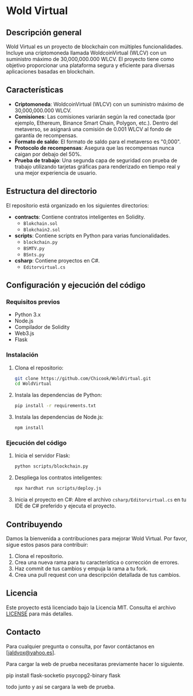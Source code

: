 # Wold Virtual

## Descripción general

Wold Virtual es un proyecto de blockchain con múltiples funcionalidades. Incluye una criptomoneda llamada WoldcoinVirtual (WLCV) con un suministro máximo de 30,000,000.000 WLCV. El proyecto tiene como objetivo proporcionar una plataforma segura y eficiente para diversas aplicaciones basadas en blockchain.

## Características

- **Criptomoneda**: WoldcoinVirtual (WLCV) con un suministro máximo de 30,000,000.000 WLCV.
- **Comisiones**: Las comisiones variarán según la red conectada (por ejemplo, Ethereum, Binance Smart Chain, Polygon, etc.). Dentro del metaverso, se asignará una comisión de 0.001 WLCV al fondo de garantía de recompensas.
- **Formato de saldo**: El formato de saldo para el metaverso es "0,000".
- **Protocolo de recompensas**: Asegura que las recompensas nunca caigan por debajo del 50%.
- **Prueba de trabajo**: Una segunda capa de seguridad con prueba de trabajo utilizando tarjetas gráficas para renderizado en tiempo real y una mejor experiencia de usuario.

## Estructura del directorio

El repositorio está organizado en los siguientes directorios:

- **contracts**: Contiene contratos inteligentes en Solidity.
  - `Blokchain.sol`
  - `Blokchain2.sol`
- **scripts**: Contiene scripts en Python para varias funcionalidades.
  - `blockchain.py`
  - `BSMTV.py`
  - `BSnts.py`
- **csharp**: Contiene proyectos en C#.
  - `Editorvirtual.cs`

## Configuración y ejecución del código

### Requisitos previos

- Python 3.x
- Node.js
- Compilador de Solidity
- Web3.js
- Flask

### Instalación

1. Clona el repositorio:
   ```bash
   git clone https://github.com/Chicook/WoldVirtual.git
   cd WoldVirtual
   ```

2. Instala las dependencias de Python:
   ```bash
   pip install -r requirements.txt
   ```

3. Instala las dependencias de Node.js:
   ```bash
   npm install
   ```

### Ejecución del código

1. Inicia el servidor Flask:
   ```bash
   python scripts/blockchain.py
   ```

2. Despliega los contratos inteligentes:
   ```bash
   npx hardhat run scripts/deploy.js
   ```

3. Inicia el proyecto en C#:
   Abre el archivo `csharp/Editorvirtual.cs` en tu IDE de C# preferido y ejecuta el proyecto.

## Contribuyendo

Damos la bienvenida a contribuciones para mejorar Wold Virtual. Por favor, sigue estos pasos para contribuir:

1. Clona el repositorio.
2. Crea una nueva rama para tu característica o corrección de errores.
3. Haz commit de tus cambios y empuja la rama a tu fork.
4. Crea una pull request con una descripción detallada de tus cambios.

## Licencia

Este proyecto está licenciado bajo la Licencia MIT. Consulta el archivo [LICENSE](LICENSE) para más detalles.

## Contacto

Para cualquier pregunta o consulta, por favor contáctanos en [jaldvox@yahoo.es].

Para cargar la web de prueba necesitaras previamente hacer lo siguiente.

pip install flask-socketio
 psycopg2-binary
 flask

todo junto y asi se cargara la web de prueba.
